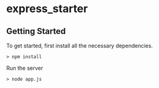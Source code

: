 # express_starter


## Getting Started

To get started, first install all the necessary dependencies.
```
> npm install
```

Run the server
```
> node app.js
```
